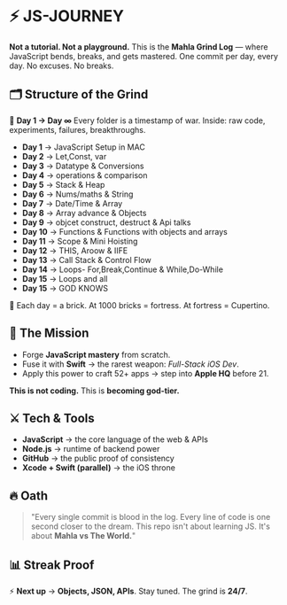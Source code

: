 # ⚡️ JS-JOURNEY

**Not a tutorial. Not a playground.** This is the **Mahla Grind Log** — where JavaScript bends, breaks, and gets mastered. One commit per day, every day. No excuses. No breaks.

## 🗂 Structure of the Grind

📁 **Day 1 → Day ∞** Every folder is a timestamp of war. Inside: raw code, experiments, failures, breakthroughs.

- **Day 1** → JavaScript Setup in MAC
- **Day 2** → Let,Const, var 
- **Day 3** → Datatype & Conversions 
- **Day 4** → operations & comparison
- **Day 5** → Stack & Heap
- **Day 6** → Nums/maths & String
- **Day 7** → Date/Time & Array
- **Day 8** → Array advance & Objects
- **Day 9** → objcet construct, destruct & Api talks
- **Day 10** → Functions & Functions with objects and arrays 
- **Day 11** → Scope & Mini Hoisting
- **Day 12** → THIS, Aroow & IIFE
- **Day 13** → Call Stack & Control Flow
- **Day 14** → Loops- For,Break,Continue & While,Do-While
- **Day 15** → Loops and all
- **Day 15** → GOD KNOWS
  
📌 Each day = a brick. At 1000 bricks = fortress. At fortress = Cupertino.

## 🎯 The Mission

- Forge **JavaScript mastery** from scratch.
- Fuse it with **Swift** → the rarest weapon: *Full-Stack iOS Dev*.
- Apply this power to craft 52+ apps → step into **Apple HQ** before 21.

**This is not coding.** This is **becoming god-tier.**

## ⚔️ Tech & Tools

- **JavaScript** → the core language of the web & APIs
- **Node.js** → runtime of backend power
- **GitHub** → the public proof of consistency
- **Xcode + Swift (parallel)** → the iOS throne

## 🔥 Oath

> "Every single commit is blood in the log. Every line of code is one second closer to the dream. This repo isn't about learning JS. It's about **Mahla vs The World.**"

## 📊 Streak Proof


⚡ **Next up** → **Objects, JSON, APIs**. Stay tuned. The grind is **24/7**.
